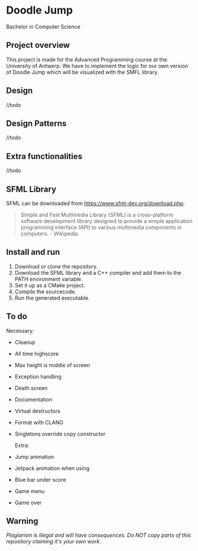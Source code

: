 # Doodle Jump
Bachelor in Computer Science

## Project overview

This project is made for the Advanced Programming course at the University of Antwerp. We have to implement the logic for our own version of Doodle Jump which will be visualized with the SMFL library.

## Design
//todo

## Design Patterns
//todo

## Extra functionalities
//todo

## SFML Library

SFML can be downloaded from https://www.sfml-dev.org/download.php.
> Simple and Fast Multimedia Library (SFML) is a cross-platform software development library designed to provide a simple application programming interface (API) to various multimedia components in computers. - Wikipedia

## Install and run

 1. Download or clone the repository.
 2. Download the SFML library and a C++ compiler and add them to the PATH environment variable.
 3. Set it up as a CMake project.
 4. Compile the sourcecode.
 5. Run the generated executable.

## To do

Necessary:
- Cleanup
- All time highscore
- Max height is middle of screen
- Exception handling
- Death screen
- Documentation
- Virtual destructors
- Format with CLANG
- Singletons override copy constructor


  Extra:
- Jump animation
- Jetpack animation when using
- Blue bar under score
- Game menu
- Game over

## Warning

*Plagiarism is illegal and will have consequences. Do NOT copy parts of this repository claiming it's your own work.*

